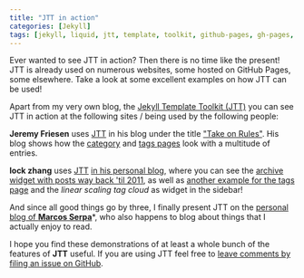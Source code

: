 ```yaml
---
title: "JTT in action"
categories: [Jekyll]
tags: [jekyll, liquid, jtt, template, toolkit, github-pages, gh-pages, github, sites, demos]
---
```

Ever wanted to see JTT in action? Then there is no time like the present! JTT is already used on numerous websites, some hosted on GitHub Pages, some elsewhere. Take a look at some excellent examples on how JTT can be used!

Apart from my very own blog, the [Jekyll Template Toolkit (JTT)](https://github.com/NetzwergX/jekyll-template-toolkit) you can see JTT in action at the following sites / being used by the following people:


**Jeremy Friesen** uses [JTT](https://github.com/NetzwergX/jekyll-template-toolkit) in his blog under the title ["Take on Rules"](http://jeremyf.github.io/). His blog shows how the [category](http://jeremyf.github.io/category/) and [tags pages](http://jeremyf.github.io/tags/) look with a multitude of entries.


**lock zhang** uses [JTT](https://github.com/NetzwergX/jekyll-template-toolkit) [in his personal blog](http://gbyukg.github.io/), where you can see the [archive widget with posts way back 'til 2011](http://gbyukg.github.io/archive.html#2013), as well as [another example for the tags page](http://gbyukg.github.io/tags.html#jekyll) and the *linear scaling tag cloud* as widget in the sidebar!


And since all good things go by three, I finally present JTT on the [personal blog of **Marcos Serpa**](http://marcoserpa.com/)*, who also happens to blog about things that I actually enjoy to read.


I hope you find these demonstrations of at least a whole bunch of the features of **JTT** useful. If you are using JTT feel free to [leave comments by filing an issue
on GitHub](https://github.com/NetzwergX/netzwergx.github.com/issues).
